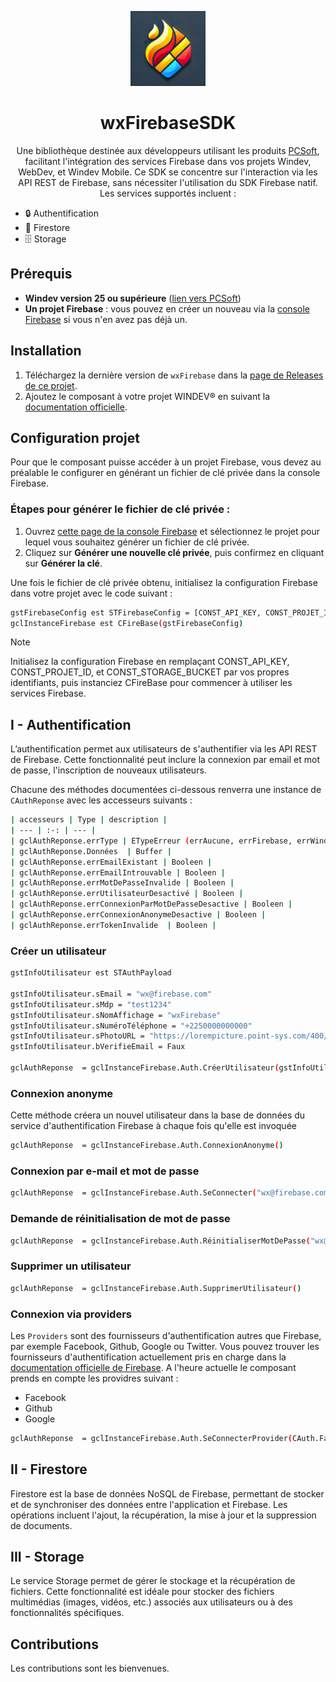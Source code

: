 <p align="center"> <img src="Ressources/Images/Logo-wdFirebase.webp" alt="Logo wxFirebase" height="120"/> </p> 

<h1 align="center"> wxFirebaseSDK </h1> 

<p align="center"> 
    Une bibliothèque destinée aux développeurs utilisant les produits 
    <a href="https://pcsoft.fr/" target="_blank">PCSoft</a>, facilitant l'intégration des services Firebase dans vos projets Windev, WebDev, et Windev Mobile. Ce SDK se concentre sur l'interaction via les API REST de Firebase, sans nécessiter l'utilisation du SDK Firebase natif. Les services supportés incluent :
</p>

- 🔒 Authentification
- 📂 Firestore
- 🗄️ Storage

## Prérequis

- **Windev version 25 ou supérieure** ([lien vers PCSoft](https://pcsoft.fr/))
- **Un projet Firebase** : vous pouvez en créer un nouveau via la [console Firebase](https://console.firebase.google.com/u/0/) si vous n'en avez pas déjà un.

## Installation

1. Téléchargez la dernière version de `wxFirebase` dans la [page de Releases de ce projet](https://github.com/fabnguess/wxFirebase/releases).
2. Ajoutez le composant à votre projet WINDEV® en suivant la [documentation officielle](https://doc.pcsoft.fr/?2014006).

## Configuration projet

Pour que le composant puisse accéder à un projet Firebase, vous devez au préalable le configurer en générant un fichier de clé privée dans la console Firebase.

### Étapes pour générer le fichier de clé privée :

1. Ouvrez [cette page de la console Firebase](https://console.firebase.google.com/project/_/settings/serviceaccounts/adminsdk) et sélectionnez le projet pour lequel vous souhaitez générer un fichier de clé privée.
2. Cliquez sur **Générer une nouvelle clé privée**, puis confirmez en cliquant sur **Générer la clé**.

Une fois le fichier de clé privée obtenu, initialisez la configuration Firebase dans votre projet avec le code suivant :

```bash
gstFirebaseConfig est STFirebaseConfig = [CONST_API_KEY, CONST_PROJET_ID, CONST_STORAGE_BUCKET]
gclInstanceFirebase est CFireBase(gstFirebaseConfig)
```
> [!NOTE]
> Initialisez la configuration Firebase en remplaçant CONST_API_KEY, CONST_PROJET_ID, et CONST_STORAGE_BUCKET par vos propres identifiants, puis instanciez CFireBase pour commencer à utiliser les services Firebase.

## I - Authentification

L’authentification permet aux utilisateurs de s'authentifier via les API REST de Firebase. Cette fonctionnalité peut inclure la connexion par email et mot de passe, l'inscription de nouveaux utilisateurs.

Chacune des méthodes documentées ci-dessous renverra une instance de `CAuthReponse` avec les accesseurs suivants :
```bash
| accesseurs | Type | description |
| --- | :-: | --- |
| gclAuthReponse.errType | ETypeErreur (errAucune, errFirebase, errWindev)|
| gclAuthReponse.Données  | Buffer |
| gclAuthReponse.errEmailExistant | Booleen |
| gclAuthReponse.errEmailIntrouvable | Booleen |
| gclAuthReponse.errMotDePasseInvalide | Booleen |
| gclAuthReponse.errUtilisateurDesactivé | Booleen |
| gclAuthReponse.errConnexionParMotDePasseDesactive | Booleen |
| gclAuthReponse.errConnexionAnonymeDesactive | Booleen |
| gclAuthReponse.errTokenInvalide  | Booleen |
```	

### Créer un utilisateur
```bash
gstInfoUtilisateur est STAuthPayload

gstInfoUtilisateur.sEmail = "wx@firebase.com"
gstInfoUtilisateur.sMdp = "test1234"
gstInfoUtilisateur.sNomAffichage = "wxFirebase"
gstInfoUtilisateur.sNuméroTéléphone = "+2250000000000"
gstInfoUtilisateur.sPhotoURL = "https://lorempicture.point-sys.com/400/300/"
gstInfoUtilisateur.bVerifieEmail = Faux

gclAuthReponse  = gclInstanceFirebase.Auth.CréerUtilisateur(gstInfoUtilisateur)
```
### Connexion anonyme
Cette méthode créera un nouvel utilisateur dans la base de données du service d'authentification Firebase à chaque fois qu'elle est invoquée
```bash
gclAuthReponse  = gclInstanceFirebase.Auth.ConnexionAnonyme()
```
### Connexion par e-mail et mot de passe
```bash
gclAuthReponse  = gclInstanceFirebase.Auth.SeConnecter("wx@firebase.com", "test1234")
```
### Demande de réinitialisation de mot de passe
```bash
gclAuthReponse  = gclInstanceFirebase.Auth.RéinitialiserMotDePasse("wx@firebase.com")
```
### Supprimer un utilisateur
```bash
gclAuthReponse  = gclInstanceFirebase.Auth.SupprimerUtilisateur()
```
### Connexion via providers
Les `Providers` sont des fournisseurs d'authentification autres que Firebase, par exemple Facebook, Github, Google ou Twitter. Vous pouvez trouver les fournisseurs d'authentification actuellement pris en charge dans la [documentation officielle de Firebase](https://firebase.google.com/docs/projects/provisioning/configure-oauth?hl=fr#add-idp). A l'heure actuelle le composant prends en compte les providres suivant : 

- Facebook
- Github
- Google

```bash
gclAuthReponse  = gclInstanceFirebase.Auth.SeConnecterProvider(CAuth.Facebook)
```

## II - Firestore

Firestore est la base de données NoSQL de Firebase, permettant de stocker et de synchroniser des données entre l'application et Firebase. Les opérations incluent l'ajout, la récupération, la mise à jour et la suppression de documents.

## III - Storage

Le service Storage permet de gérer le stockage et la récupération de fichiers. Cette fonctionnalité est idéale pour stocker des fichiers multimédias (images, vidéos, etc.) associés aux utilisateurs ou à des fonctionnalités spécifiques.

## Contributions

Les contributions sont les bienvenues.